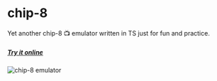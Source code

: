 # chip-8
Yet another chip-8 :tv: emulator written in TS just for fun and practice.

##### [Try it online](https://nikitapozdeev.github.io/chip-8/)

![chip-8 emulator](https://raw.github.com/nikitapozdeev/chip-8/master/assets/images/demo.gif)
